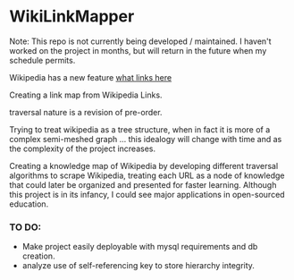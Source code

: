 # WikiLinkMapper
Note: This repo is not currently being developed / maintained. I haven't worked on the project in months, but will return in the future when my schedule permits.

Wikipedia has a new feature [what links here](https://en.wikipedia.org/wiki/Special:WhatLinksHere/Computer)

Creating a link map from Wikipedia Links.

traversal nature is a revision of pre-order.

Trying to treat wikipedia as a tree structure, when in fact it is more of a complex semi-meshed graph ... this idealogy will change with time and as the complexity of the project increases.

Creating a knowledge map of Wikipedia by developing different traversal algorithms to scrape Wikipedia, treating each URL as a node of knowledge that could later be organized and presented for faster learning. Although this project is in its infancy, I could see major applications in open-sourced education.

### TO DO:
* Make project easily deployable with mysql requirements and db creation.
* analyze use of self-referencing key to store hierarchy integrity.


